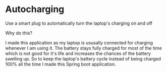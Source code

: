 # Autocharging
Use a smart plug to automatically turn the laptop's charging on and off

Why do this?

I made this application as my laptop is ususally connected for charging whenever I am using it. The battery stays fully charged for most of the time which is not good for it's life and increases the chances of the battery swelling up. So to keep the laptop's battery cycle instead of being charged 100% all the time I made this Spring boot application.
